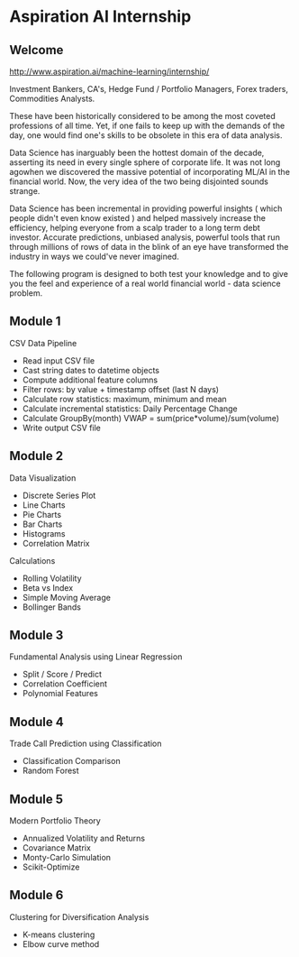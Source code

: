 # Aspiration AI Internship


## Welcome
http://www.aspiration.ai/machine-learning/internship/

Investment Bankers, CA's, Hedge Fund / Portfolio Managers, Forex traders, Commodities Analysts. 

These have been historically considered to be among the most coveted professions of all time. Yet, if one fails to keep
up with the demands of the day, one would find one's skills to be obsolete in this era of data analysis.

Data Science has inarguably been the hottest domain of the decade, asserting its need in every single sphere of corporate life. It was not long agowhen we discovered the massive potential of incorporating ML/AI in the financial world. Now, the very idea of the two being disjointed sounds strange.

Data Science has been incremental in providing powerful insights ( which people didn't even know existed ) and helped massively increase the efficiency, helping everyone from a scalp trader to a long term debt investor. Accurate predictions, unbiased analysis, powerful tools that run through millions of rows of data in the blink of an eye have transformed the industry in ways we could've never imagined.

The following program is designed to both test your knowledge and to give you the feel and experience of a real world financial world - data science problem. 



## Module 1

CSV Data Pipeline
- Read input CSV file
- Cast string dates to datetime objects
- Compute additional feature columns
- Filter rows: by value + timestamp offset (last N days)
- Calculate row statistics: maximum, minimum and mean
- Calculate incremental statistics: Daily Percentage Change 
- Calculate GroupBy(month) VWAP = sum(price*volume)/sum(volume)
- Write output CSV file 

## Module 2

Data Visualization 
  - Discrete Series Plot
  - Line Charts
  - Pie Charts
  - Bar Charts
  - Histograms
  - Correlation Matrix

Calculations
  - Rolling Volatility
  - Beta vs Index
  - Simple Moving Average
  - Bollinger Bands
 

## Module 3

Fundamental Analysis using Linear Regression
- Split / Score / Predict 
- Correlation Coefficient
- Polynomial Features

## Module 4

Trade Call Prediction using Classification
- Classification Comparison
- Random Forest


## Module 5

Modern Portfolio Theory
- Annualized Volatility and Returns
- Covariance Matrix
- Monty-Carlo Simulation
- Scikit-Optimize


## Module 6

Clustering for Diversification Analysis 
- K-means clustering
- Elbow curve method

